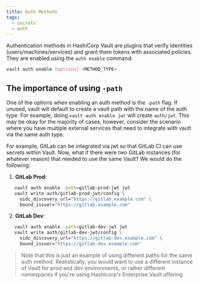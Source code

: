 ```yaml
---
title: Auth Methods
tags:
  - secrets
  - auth
---
```

Authentication methods in HashiCorp Vault are plugins that verify identities (users/machines/services) and grant them tokens with associated policies. They are enabled using the `auth enable` command:

```bash
vault auth enable [options] <METHOD_TYPE>
```

## The importance of using `-path` 

One of the options when enabling an auth method is the `-path` flag. If unused, vault will default to create a vault path with the name of the auth type. For example, doing `vault auth enable jwt` will create `auth/jwt`. This may be okay for the majority of cases, however, consider the scenario where you have multiple external services that need to integrate with vault via the same auth type.

For example, GitLab can be integrated via jwt so that GitLab CI can use secrets within Vault. Now, what if there were two GitLab instances (for whatever reason) that needed to use the same Vault? We would do the following:

1. **GitLab Prod**:  
```bash
   vault auth enable -path=gitlab-prod-jwt jwt
   vault write auth/gitlab-prod-jwt/config \
     oidc_discovery_url="https://gitlab.example.com" \
     bound_issuer="https://gitlab.example.com"
```

2. **GitLab Dev**:  
```bash
   vault auth enable -path=gitlab-dev-jwt jwt
   vault write auth/gitlab-dev-jwt/config \
     oidc_discovery_url="https://gitlab-dev.example.com" \
     bound_issuer="https://gitlab-dev.example.com"
```

> Note that this is just an example of using different paths for the same auth method. Realistically, you would want to use a different instance of Vault for prod and dev environments, or rather different namespaces if you're using Hashicorp's Enterprise Vault offering